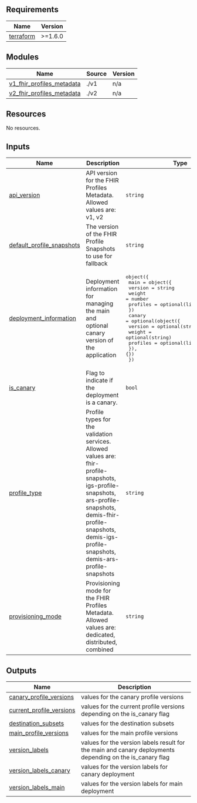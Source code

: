 <!-- BEGIN_TF_DOCS -->
## Requirements

| Name | Version |
|------|---------|
| <a name="requirement_terraform"></a> [terraform](#requirement\_terraform) | >=1.6.0 |

## Modules

| Name | Source | Version |
|------|--------|---------|
| <a name="module_v1_fhir_profiles_metadata"></a> [v1\_fhir\_profiles\_metadata](#module\_v1\_fhir\_profiles\_metadata) | ./v1 | n/a |
| <a name="module_v2_fhir_profiles_metadata"></a> [v2\_fhir\_profiles\_metadata](#module\_v2\_fhir\_profiles\_metadata) | ./v2 | n/a |

## Resources

No resources.

## Inputs

| Name | Description | Type | Default | Required |
|------|-------------|------|---------|:--------:|
| <a name="input_api_version"></a> [api\_version](#input\_api\_version) | API version for the FHIR Profiles Metadata. Allowed values are: v1, v2 | `string` | `"v1"` | no |
| <a name="input_default_profile_snapshots"></a> [default\_profile\_snapshots](#input\_default\_profile\_snapshots) | The version of the FHIR Profile Snapshots to use for fallback | `string` | n/a | yes |
| <a name="input_deployment_information"></a> [deployment\_information](#input\_deployment\_information) | Deployment information for managing the main and optional canary version of the application | <pre>object({<br/>    main = object({<br/>      version  = string<br/>      weight   = number<br/>      profiles = optional(list(string), [])<br/>    })<br/>    canary = optional(object({<br/>      version  = optional(string)<br/>      weight   = optional(string)<br/>      profiles = optional(list(string))<br/>    }), {})<br/>  })</pre> | n/a | yes |
| <a name="input_is_canary"></a> [is\_canary](#input\_is\_canary) | Flag to indicate if the deployment is a canary. | `bool` | `false` | no |
| <a name="input_profile_type"></a> [profile\_type](#input\_profile\_type) | Profile types for the validation services. Allowed values are: fhir-profile-snapshots, igs-profile-snapshots, ars-profile-snapshots, demis-fhir-profile-snapshots, demis-igs-profile-snapshots, demis-ars-profile-snapshots | `string` | n/a | yes |
| <a name="input_provisioning_mode"></a> [provisioning\_mode](#input\_provisioning\_mode) | Provisioning mode for the FHIR Profiles Metadata. Allowed values are: dedicated, distributed, combined | `string` | `"dedicated"` | no |

## Outputs

| Name | Description |
|------|-------------|
| <a name="output_canary_profile_versions"></a> [canary\_profile\_versions](#output\_canary\_profile\_versions) | values for the canary profile versions |
| <a name="output_current_profile_versions"></a> [current\_profile\_versions](#output\_current\_profile\_versions) | values for the current profile versions depending on the is\_canary flag |
| <a name="output_destination_subsets"></a> [destination\_subsets](#output\_destination\_subsets) | values for the destination subsets |
| <a name="output_main_profile_versions"></a> [main\_profile\_versions](#output\_main\_profile\_versions) | values for the main profile versions |
| <a name="output_version_labels"></a> [version\_labels](#output\_version\_labels) | values for the version labels result for the main and canary deployments depending on the is\_canary flag |
| <a name="output_version_labels_canary"></a> [version\_labels\_canary](#output\_version\_labels\_canary) | values for the version labels for canary deployment |
| <a name="output_version_labels_main"></a> [version\_labels\_main](#output\_version\_labels\_main) | values for the version labels for main deployment |
<!-- END_TF_DOCS -->